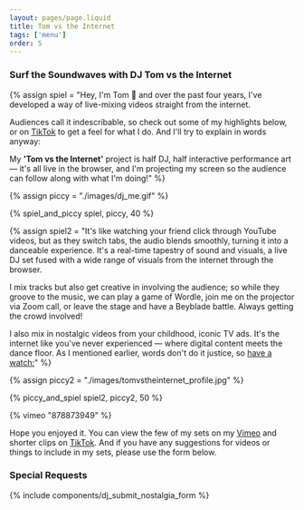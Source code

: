 ```yaml
---
layout: pages/page.liquid
title: Tom vs the Internet
tags: ['menu']
order: 5
---
```


### Surf the Soundwaves with DJ Tom vs the Internet

{% assign spiel = "Hey, I'm Tom 👋 and over the past four years, I've developed a way of live-mixing videos straight from the internet. 

Audiences call it indescribable, so check out some of my highlights below, or on [TikTok](https://tiktok.com/@tomvstheinternet) to get a feel for what I do. And I'll try to explain in words anyway:

My **'Tom vs the Internet'** project is half DJ, half interactive performance art — it's all live in the browser, and I'm projecting my screen so the audience can follow along with what I'm doing!" %}


{% assign piccy = "./images/dj_me.gif" %}

{% spiel_and_piccy spiel, piccy, 40 %}


{% assign spiel2 = "It's like watching your friend click through YouTube videos, but as they switch tabs, the audio blends smoothly, turning it into a danceable experience. It's a real-time tapestry of sound and visuals, a live DJ set fused with a wide range of visuals from the internet through the browser.

I mix tracks but also get creative in involving the audience; so while they groove to the music, we can play a game of Wordle, join me on the projector via Zoom call, or leave the stage and have a Beyblade battle. Always getting the crowd involved!

I also mix in nostalgic videos from your childhood, iconic TV ads. It's the internet like you've never experienced — where digital content meets the dance floor. As I mentioned earlier, words don't do it justice, so [have a watch:](https://vimeo.com/onlinetom/highlightsreel)" %}

{% assign piccy2 = "./images/tomvstheinternet_profile.jpg" %}

{% piccy_and_spiel spiel2, piccy2, 50 %}

{% vimeo "878873949" %}

Hope you enjoyed it. You can view the few of my sets on my [Vimeo](https://vimeo.com/tomvstheinternet) and shorter clips on [TikTok](https://tiktok.com/@tomvstheinternet). And if you have any suggestions for videos or things to include in my sets, please use the form below.

### Special Requests
{% include components/dj_submit_nostalgia_form %}
